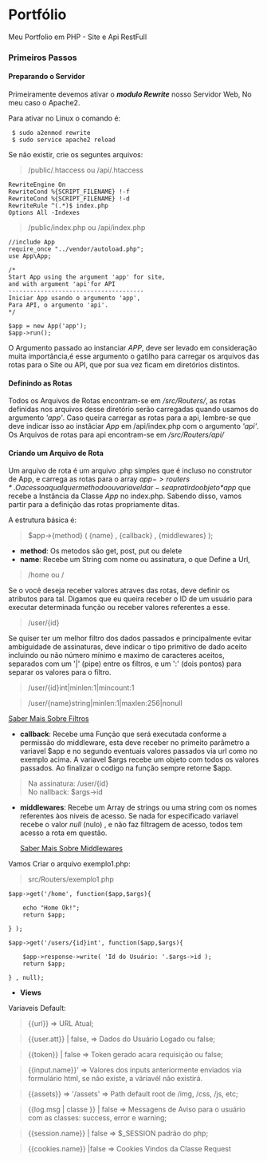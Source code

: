 # Portfólio

Meu Portfolio em PHP - Site e Api RestFull


### Primeiros Passos

#### Preparando o Servidor
Primeiramente devemos ativar o ***modulo Rewrite*** nosso Servidor Web, No meu caso o Apache2.

Para ativar no Linux o comando é:
```
 $ sudo a2enmod rewrite
 $ sudo service apache2 reload
```

Se não existir, crie os seguntes arquivos:

> /public/.htaccess  ou 
> /api/.htaccess

```
RewriteEngine On
RewriteCond %{SCRIPT_FILENAME} !-f
RewriteCond %{SCRIPT_FILENAME} !-d
RewriteRule ^(.*)$ index.php
Options All -Indexes
```

>  /public/index.php  ou
>  /api/index.php

```
//include App
require_once "../vendor/autoload.php";
use App\App;

/* 
Start App using the argument 'app' for site, 
and with argument 'api'for API
--------------------------------------
Iniciar App usando o argumento 'app', 
Para API, o argumento 'api'.
*/

$app = new App('app');
$app->run();
```

O Argumento passado ao instanciar *APP*, deve ser levado em consideração muita importância,é esse argumento o gatilho para carregar os arquivos das rotas para o Site ou API, que por sua vez ficam em diretórios distintos.

#### Definindo as Rotas

Todos os Arquivos de Rotas encontram-se em */src/Routers/*, as rotas definidas nos arquivos desse diretório serão carregadas quando usamos do argumento *'app'*. Caso queira carregar as rotas para a api, lembre-se que deve indicar isso ao instâciar *App* em /api/index.php com o argumento *'api'*.
Os Arquivos de rotas para api encontram-se em */src/Routers/api/*


#### Criando um Arquivo de Rota

Um arquivo de rota é um arquivo .php simples que é incluso no construtor de App, e carrega as rotas para o array *$app->routers*.
O acesso a qualquer methodo ou variavel dar-se apratir do objeto *$app* que recebe a Instância da Classe *App* no index.php. Sabendo disso, vamos partir para a definição das rotas propriamente ditas.

A estrutura básica é:

> $app->{method} ( {name} , {callback} , {middlewares} );

- **method**: Os metodos são get, post, put ou delete 
- **name**: Recebe um String com nome ou assinatura, o que Define a Url,

>	/home ou /
    
  Se o você deseja receber valores atraves das rotas, deve definir os atributos para tal. Digamos que eu queira receber o ID de um usuário para executar determinada função ou receber valores referentes a esse.

> /user/{id}    

Se quiser ter um melhor filtro dos dados passados e principalmente evitar ambiguidade de assinaturas, deve indicar o tipo primitivo de dado aceito incluindo ou não número mínimo e maximo de caracteres aceitos, 
separados com um '|' (pipe) entre os filtros, e um ':' (dois pontos) para separar os valores para o filtro. 

>/user/{id}int|minlen:1|mincount:1

>/user/{name}string|minlen:1|maxlen:256|nonull

[Saber Mais Sobre Filtros](http://github.com)
	
- **callback**: Recebe uma Função que será executada conforme a permissão do middleware, esta deve receber no primeito parâmetro a variavel $app e no segundo eventuais valores passados via url como no exemplo acima.
A variavel $args recebe um objeto com todos os valores passados.
Ao finalizar o codigo na função sempre retorne $app.
	
> Na assinatura: /user/{id}  
> No nallback: $args->id


- **middlewares**: Recebe um Array de strings ou uma string com os nomes referentes àos niveis de acesso. Se nada for especificado   variavel recebe o valor *null* (nulo) , e não faz filtragem de acesso, todos tem acesso a rota em questão. 

	[Saber Mais Sobre Middlewares](http://github.com)


Vamos Criar o arquivo exemplo1.php:

> src/Routers/exemplo1.php

``` 
$app->get('/home', function($app,$args){ 

  	echo "Home Ok!";
    return $app;
        
} );

$app->get('/users/{id}int', function($app,$args){ 
	
    $app->response->write( 'Id do Usuário: '.$args->id );
    return $app;
       
} , null);
``` 









- **Views**

Variaveis Default:

> {{url}} => URL Atual;

> {{user.att}} | false, => Dados do Usuário Logado ou false;

> {{token}} | false => Token gerado acara requisição ou false;

> {{input.name}}' => Valores dos inputs anteriormente enviados via formulário html, se não existe, a váriavél não existirá.

> {{assets}} => '/assets' => Path default root de /img, /css, /js, etc;

> {{log.msg | classe }} | false => Messagens de Aviso para o usuário com as classes: success, error e warning;

> {{session.name}} | false => $_SESSION padrão do php;

>	{{cookies.name}}  |false => Cookies Vindos da Classe Request